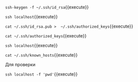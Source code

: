 `ssh-keygen -f ~/.ssh/id_rsa`{{execute}}

`ssh localhost`{{execute}}

`cat ~/.ssh/id_rsa.pub >  ~/.ssh/authorized_keys`{{execute}}

`cat ~/.ssh/authorized_keys`{{execute}}

`ssh localhost`{{execute}}

`cat ~/.ssh/known_hosts`{{execute}}

Для проверки

`ssh localhost -f 'pwd'`{{execute}}